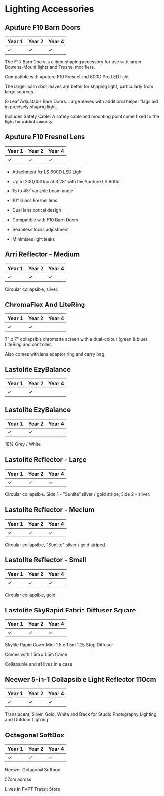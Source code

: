 # Lighting Accessories

## Aputure F10 Barn Doors

Year 1|Year 2|Year 4
---|---|---
&#10003;|&#10003;|&#10003;

The F10 Barn Doors is a light shaping accessory for use with larger Bowens-Mount lights and Fresnel modifiers.

Compatible with Aputure F10 Fresnel and 600D Pro LED light. 

The larger barn door leaves are better for shaping light, particularly from large sources.

8-Leaf Adjustable Barn Doors: Large leaves with additional helper flags aid in precisely shaping light.

Includes Safety Cable: A safety cable and mounting point come fixed to the light for added security.

## Aputure F10 Fresnel Lens

Year 1|Year 2|Year 4
---|---|---
&#10003;|&#10003;|&#10003;

- Attachment for LS 600D LED Light

- Up to 200,000 lux at 3.28' with the Aputure LS 600d

- 15 to 45° variable beam angle

- 10" Glass Fresnel lens

- Dual lens optical design

- Compatible with F10 Barn Doors

- Seamless focus adjustment

- Minimises light leaks

## Arri Reflector - Medium 

Year 1|Year 2|Year 4
---|---|---
&#10003;|&#10003;|&#10003;

Circular collapsible, silver.

## ChromaFlex And LiteRing

Year 1|Year 2|Year 4
---|---|---
|&#10003;|&#10003;

7" x 7" collapsible chromatte screen with a dual-colour (green & blue) LiteRing and controller.

Also comes with lens adaptor ring and carry bag

## Lastolite EzyBalance

Year 1|Year 2|Year 4
---|---|---
|&#10003;|&#10003;



## Lastolite EzyBalance

Year 1|Year 2|Year 4
---|---|---
|&#10003;|&#10003;

18% Grey / White

## Lastolite Reflector - Large

Year 1|Year 2|Year 4
---|---|---
&#10003;|&#10003;|&#10003;

Circular collapsible. Side 1 - "Sunlite" silver / gold stripe; Side 2 - silver.

## Lastolite Reflector - Medium

Year 1|Year 2|Year 4
---|---|---
&#10003;|&#10003;|&#10003;

Circular collapsible, "Sunlite" silver / gold striped.

## Lastolite Reflector - Small

Year 1|Year 2|Year 4
---|---|---
&#10003;|&#10003;|&#10003;

Circular collapsible, gold.

## Lastolite SkyRapid Fabric Diffuser Square

Year 1|Year 2|Year 4
---|---|---
&#10003;|&#10003;|&#10003;

Skylite Rapid Cover Midi 1.5 x 1.5m 1.25 Stop Diffuser

Comes with 1.5m x 1.5m frame

Collapsible and all lives in a case

## Neewer 5-in-1 Collapsible Light Reflector 110cm

Year 1|Year 2|Year 4
---|---|---
&#10003;|&#10003;|&#10003;

Translucent, Silver, Gold, White and Black for Studio Photography Lighting and Outdoor Lighting

## Octagonal SoftBox

Year 1|Year 2|Year 4
---|---|---
&#10003;|&#10003;|&#10003;

Neewer Octagonal Softbox

57cm across

Lives in FVPT Transit Store

